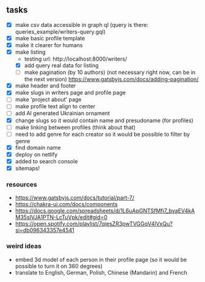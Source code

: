 ## tasks

- [x] make csv data accessible in graph ql (query is there: queries_example/writers-query.gql)
- [x] make basic profile template
- [x] make it clearer for humans
- [x] make listing
  - testing url: http://localhost:8000/writers/
  - [x] add query real data for listing
  - [ ] make pagination (by 10 authors) (not necessary right now, can be in the next version) https://www.gatsbyjs.com/docs/adding-pagination/
- [x] make header and footer 
- [x] make slugs in writers page and profile page 
- [ ] make 'project about' page
- [ ] make profile text align to center 
- [ ] add AI generated Ukrainian ornament
- [x] change slugs so it would contain name and presudoname (for profiles)
- [ ] make linking between profiles (think about that)
- [ ] need to add genre for each creator so it would be possible to filter by genre
- [x] find domain name
- [x] deploy on netlify 
- [x] added to search console 
- [x] sitemaps!

### resources

- https://www.gatsbyjs.com/docs/tutorial/part-7/
- https://chakra-ui.com/docs/components
- https://docs.google.com/spreadsheets/d/1L6uApGNTSfMfi7_bvaEV4kAM35sIVJA1PTN-LcTuVpk/edit#gid=0
- https://open.spotify.com/playlist/7qiesZR3pwTVGGqV4lVxQu?si=db096343357e4541

### weird ideas

- embed 3d model of each person in their profile page (so it would be possible to turn it on 360 degrees)
- translate to English, German, Polish, Chinese (Mandarin) and French